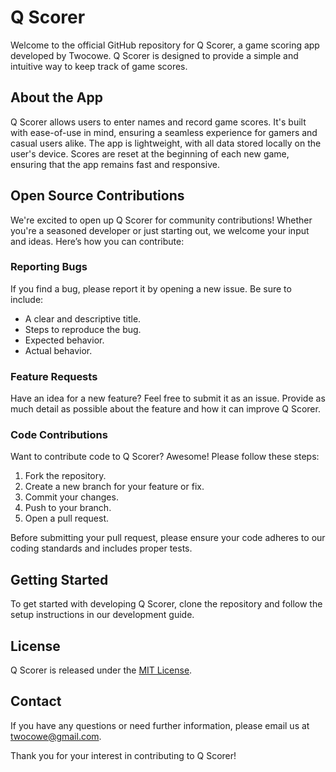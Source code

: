 # Q Scorer

Welcome to the official GitHub repository for Q Scorer, a game scoring app developed by Twocowe. Q Scorer is designed to provide a simple and intuitive way to keep track of game scores.

## About the App

Q Scorer allows users to enter names and record game scores. It's built with ease-of-use in mind, ensuring a seamless experience for gamers and casual users alike. The app is lightweight, with all data stored locally on the user's device. Scores are reset at the beginning of each new game, ensuring that the app remains fast and responsive.

## Open Source Contributions

We're excited to open up Q Scorer for community contributions! Whether you're a seasoned developer or just starting out, we welcome your input and ideas. Here’s how you can contribute:

### Reporting Bugs

If you find a bug, please report it by opening a new issue. Be sure to include:

- A clear and descriptive title.
- Steps to reproduce the bug.
- Expected behavior.
- Actual behavior.

### Feature Requests

Have an idea for a new feature? Feel free to submit it as an issue. Provide as much detail as possible about the feature and how it can improve Q Scorer.

### Code Contributions

Want to contribute code to Q Scorer? Awesome! Please follow these steps:

1. Fork the repository.
2. Create a new branch for your feature or fix.
3. Commit your changes.
4. Push to your branch.
5. Open a pull request.

Before submitting your pull request, please ensure your code adheres to our coding standards and includes proper tests.

## Getting Started

To get started with developing Q Scorer, clone the repository and follow the setup instructions in our development guide.

## License

Q Scorer is released under the [MIT License](LICENSE).

## Contact

If you have any questions or need further information, please email us at [twocowe@gmail.com](mailto:twocowe@gmail.com).

Thank you for your interest in contributing to Q Scorer!
